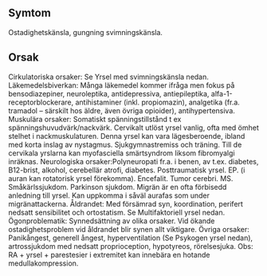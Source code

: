 ## Symtom

Ostadighetskänsla, gungning svimningskänsla.

## Orsak

Cirkulatoriska orsaker: Se Yrsel med svimningskänsla nedan. 
Läkemedelsbiverkan: Många läkemedel kommer ifråga men fokus på bensodiazepiner, neuroleptika, antidepressiva, antiepileptika, alfa-1-receptorblockerare, antihistaminer (inkl. propiomazin), analgetika (fr.a. tramadol – särskilt hos äldre, även övriga opioider), antihypertensiva.
Muskulära orsaker: Somatiskt spänningstillstånd t ex spänningshuvudvärk/nackvärk.
Cervikalt utlöst yrsel vanlig, ofta med ömhet stelhet i nackmuskulaturen. Denna yrsel kan vara lägesberoende, ibland med korta inslag av nystagmus. Sjukgymnastremiss och träning.
Till de cervikala yrslarna kan myofasciella smärtsyndrom liksom fibromyalgi inräknas.
Neurologiska orsaker:Polyneuropati fr.a. i benen, av t.ex. diabetes, B12-brist, alkohol, cerebellär atrofi, diabetes. Posttraumatisk yrsel. EP. (i auran kan rotatorisk yrsel förekomma). Encefalit. Tumor cerebri. MS. Småkärlssjukdom. Parkinson sjukdom.
Migrän är en ofta förbisedd anledning till yrsel. Kan uppkomma i såväl aurafas som under migränattackerna.
Åldrandet: Med försämrad syn, koordination, perifert nedsatt sensibilitet och ortostatism. Se Multifaktoriell yrsel nedan.
Ögonproblematik: Synnedsättning av olika orsaker. Vid ökande ostadighetsproblem vid åldrandet blir synen allt viktigare.
Övriga orsaker:
Panikångest, generell ångest, hyperventilation (Se Psykogen yrsel nedan), artrossjukdom med nedsatt proprioception, hypotyreos, rörelsesjuka. Obs: RA + yrsel + parestesier i extremitet kan innebära en hotande medullakompression.

